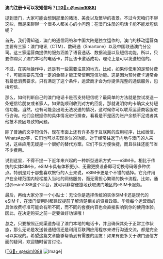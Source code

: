 **澳门注册卡可以发短信吗？[[TG💪+ @esim1088](https://t.me/s/esim1088)]**

提到澳门，大家可能会想到那里的赌场、美食以及繁华的夜景。不过今天咱们不聊这些，而是来聊聊一个很多人都关心的小问题：在澳门注册的电话卡能不能发短信呢？

首先，我们得知道，澳门的通信网络和中国大陆是独立运作的。澳门的移动运营商主要有三家：澳门电讯（CTM）、数码通（Smartone）以及中国联通澳门分公司。这三家运营商提供的服务涵盖了语音通话、数据流量以及短信功能。所以，只要你购买了澳门本地的电话卡，并且该卡激活成功，理论上是可以发送短信的。

不过，在实际操作中，还是有一些需要注意的地方。比如，如果你使用的是预付费卡，可能需要先充值一定的金额才能正常使用短信功能。这是因为预付费卡通常会有最低消费要求，只有满足了这个条件，运营商才会为你提供完整的通信服务，包括短信。

那么，如何判断自己的澳门电话卡是否支持短信呢？最简单的方法就是尝试发送一条短信给朋友或者家人。如果能顺利收到对方的回复，那就说明你的卡确实支持短信功能。当然，也有可能会出现无法发送的情况，这时候你可以联系运营商客服进行咨询。他们会根据你的具体情况进行排查，看看是不是因为账户余额不足或者其他技术原因导致的问题。

除了普通的文字短信外，现在市面上还有许多基于互联网的应用程序，比如微信、WhatsApp等，它们也可以实现类似的功能。对于经常往返于内地与澳门的人来说，这些应用无疑是一个很好的替代方案。它们不仅方便快捷，而且往往还能节省不少费用。

说到这里，不得不提一下近年来兴起的一种新型通讯方式——eSIM卡。相比于传统的实体SIM卡，eSIM卡具有体积更小、无需更换设备即可切换号码等多种优点。特别是对于那些喜欢旅行的人士来说，eSIM卡更是个不错的选择。它允许用户在全球范围内轻松接入当地的网络服务，而无需担心繁琐的换卡流程。比如，通过@esim1088这个平台，就可以非常便捷地获取澳门地区的eSIM卡服务。

最后，再给大家分享一个小贴士：无论你是选择传统的实体SIM卡还是现代的eSIM卡，在澳门使用时都建议提前了解清楚相关的资费政策。毕竟每个运营商的具体收费标准可能会有所不同，而不同的套餐内容也会直接影响到你的使用体验。因此，在决定购买之前一定要做好功课哦！

总之，只要按照正规渠道办理了澳门本地的电话卡，并且确保其处于正常工作状态，那么无论是发送普通短信还是利用互联网应用程序来进行沟通交流，都是完全可以实现的。希望这篇文章能够帮助到有需要的朋友！如果有更多关于澳门通信方面的疑问，欢迎随时留言讨论。

[[TG💪+ @esim1088](https://t.me/s/esim1088) ![Image](https://i.postimg.cc/4NQfJmqS/Snipaste-2025-05-13-00-14-12.png)]